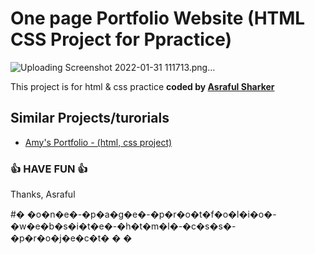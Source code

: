 # One page Portfolio Website (HTML CSS Project for Ppractice)
![Uploading Screenshot 2022-01-31 111713.png…]()




This project is for html &amp; css practice
<b>coded by [Asraful Sharker](https://github.com/asrafulsharker)</b>


## Similar Projects/turorials

 - [Amy's Portfolio - (html, css project)](https://github.com/asrafulsharker/one-page-protfolio-website-html-css-project)

  

### 👍 HAVE FUN 👍
Thanks, Asraful


#� �o�n�e�-�p�a�g�e�-�p�r�o�t�f�o�l�i�o�-�w�e�b�s�i�t�e�-�h�t�m�l�-�c�s�s�-�p�r�o�j�e�c�t�
�
�
